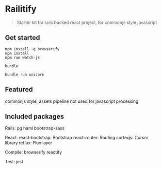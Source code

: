 Railitify
=========

> Starter kit for rails backed react project, for commonjs style
> javascript

Get started
-----------

    npm install -g browserify
    npm install
    npm run watch-js

    bundle

    bundle run unicorn

Featured
--------

commonjs style, assets pipeline not used for javascript processing.

Included packages
----------------

Rails:
    pg
    haml
    bootstrap-sass

React:
    react-bootstrap: Bootstrap
    react-router: Routing
    cortexjs: Cursor library
    reflux: Flux layer

Compile:
    browserify
    reactify

Test:
    jest
